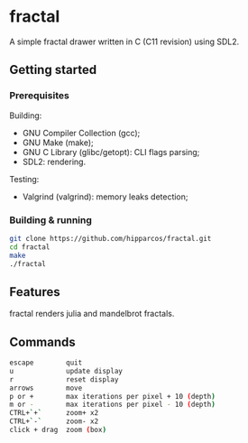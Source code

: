 # fractal

A simple fractal drawer written in C (C11 revision) using SDL2.

## Getting started

### Prerequisites

Building:

- GNU Compiler Collection (gcc);
- GNU Make (make);
- GNU C Library (glibc/getopt): CLI flags parsing;
- SDL2: rendering.

Testing:

- Valgrind (valgrind): memory leaks detection;

### Building & running

```bash
git clone https://github.com/hipparcos/fractal.git
cd fractal
make
./fractal
```

## Features

fractal renders julia and mandelbrot fractals.

## Commands

```bash
escape        quit
u             update display
r             reset display
arrows        move
p or +        max iterations per pixel + 10 (depth)
m or -        max iterations per pixel - 10 (depth)
CTRL+`+`      zoom+ x2
CTRL+`-`      zoom- x2
click + drag  zoom (box)
```
